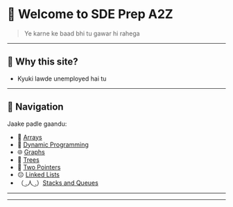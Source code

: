 # 👋 Welcome to **SDE Prep A2Z**

> Ye karne ke baad bhi tu gawar hi rahega

---

## 🚀 Why this site?
- Kyuki lawde unemployed hai tu

---

## 🧭 Navigation

Jaake padle gaandu:

- 📂 [Arrays](DSAyy/arrays.md)
- 🔁 [Dynamic Programming](DSAyy/dp.md)
- 🌐 [Graphs](DSAyy/graph.md)
- 🥬 [Trees](DSAyy/trees.md)
- 🥈 [Two Pointers](DSAyy/TwoPointers.md)
- 😔 [Linked Lists](DSAyy/LinkedList.md)
- （ ͜.人 ͜.）[Stacks and Queues](DSAyy/stacks_queues.md)
---


---
